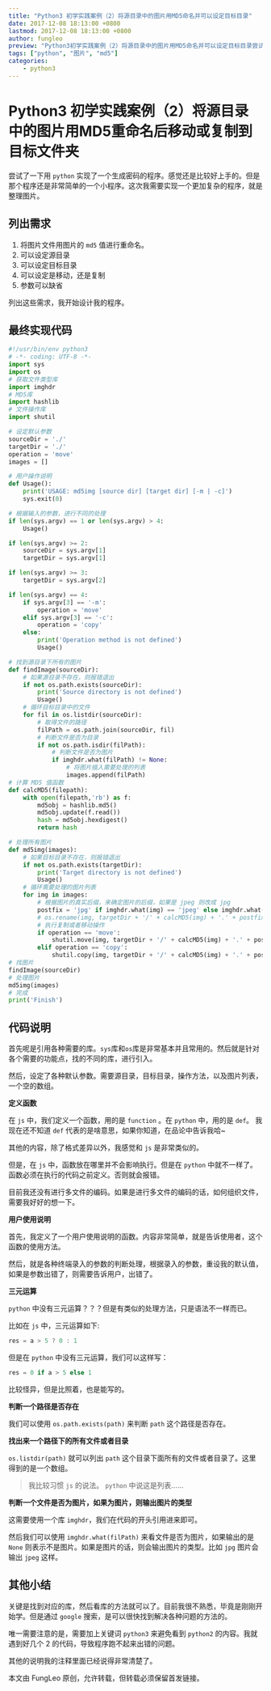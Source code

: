 ```yaml
---
title: "Python3 初学实践案例（2）将源目录中的图片用MD5命名并可以设定目标目录"
date: 2017-12-08 18:13:00 +0800
lastmod: 2017-12-08 18:13:00 +0800
author: fungleo
preview: "Python3初学实践案例（2）将源目录中的图片用MD5命名并可以设定目标目录尝试了一下用python实现了一个生成密码的程序。感觉还是比较好上手的。但是那个程序还是非常简单的一个小程序。这次我需要实现一个更加复杂的程序，就是整理图片。列出需求将图片文件用图片的md5值进行重命名。可以设定源目录可以设定目标目录可以设定是移动，还是复制参数可以缺省列出这些需求，我开始设计我的程序"
tags: ["python", "图片", "md5"]
categories:
    - python3
---
```


# Python3 初学实践案例（2）将源目录中的图片用MD5重命名后移动或复制到目标文件夹

尝试了一下用 `python` 实现了一个生成密码的程序。感觉还是比较好上手的。但是那个程序还是非常简单的一个小程序。这次我需要实现一个更加复杂的程序，就是整理图片。

## 列出需求

1. 将图片文件用图片的 `md5` 值进行重命名。
2. 可以设定源目录
3. 可以设定目标目录
4. 可以设定是移动，还是复制
5. 参数可以缺省

列出这些需求，我开始设计我的程序。

## 最终实现代码

```python
#!/usr/bin/env python3
# -*- coding: UTF-8 -*-
import sys
import os
# 获取文件类型库
import imghdr
# MD5库
import hashlib
# 文件操作库
import shutil

# 设定默认参数
sourceDir = './'
targetDir = './'
operation = 'move'
images = []

# 用户操作说明
def Usage():
    print('USAGE: md5img [source dir] [target dir] [-m | -c]')
    sys.exit(0)

# 根据输入的参数，进行不同的处理
if len(sys.argv) == 1 or len(sys.argv) > 4:
    Usage()

if len(sys.argv) >= 2:
    sourceDir = sys.argv[1]
    targetDir = sys.argv[1]

if len(sys.argv) >= 3:
    targetDir = sys.argv[2]

if len(sys.argv) == 4:
    if sys.argv[3] == '-m':
        operation = 'move'
    elif sys.argv[3] == '-c':
        operation = 'copy'
    else:
        print('Operation method is not defined')
        Usage()

# 找到源目录下所有的图片
def findImage(sourceDir):
    # 如果源目录不存在，则报错退出
    if not os.path.exists(sourceDir):
        print('Source directory is not defined')
        Usage()
    # 循环目标目录中的文件
    for fil in os.listdir(sourceDir):
        # 取得文件的路径
        filPath = os.path.join(sourceDir, fil)
        # 判断文件是否为目录
        if not os.path.isdir(filPath):
            # 判断文件是否为图片
            if imghdr.what(filPath) != None:
                # 将图片插入需要处理的列表
                images.append(filPath)
# 计算 MD5 值函数
def calcMD5(filepath):
    with open(filepath,'rb') as f:
        md5obj = hashlib.md5()
        md5obj.update(f.read())
        hash = md5obj.hexdigest()
        return hash

# 处理所有图片
def md5img(images):
    # 如果目标目录不存在，则报错退出
    if not os.path.exists(targetDir):
        print('Target directory is not defined')
        Usage()
    # 循环需要处理的图片列表
    for img in images:
        # 根据图片的真实后缀，来确定图片的后缀，如果是 jpeg 则改成 jpg
        postfix = 'jpg' if imghdr.what(img) == 'jpeg' else imghdr.what(img)
        # os.rename(img, targetDir + '/' + calcMD5(img) + '.' + postfix)
        # 执行复制或者移动操作
        if operation == 'move':
            shutil.move(img, targetDir + '/' + calcMD5(img) + '.' + postfix)
        elif operation == 'copy':
            shutil.copy(img, targetDir + '/' + calcMD5(img) + '.' + postfix)
# 找图片
findImage(sourceDir)
# 处理图片
md5img(images)
# 完成
print('Finish')
```

## 代码说明

首先呢是引用各种需要的库。`sys`库和`os`库是非常基本并且常用的。然后就是针对各个需要的功能点，找的不同的库，进行引入。

然后，设定了各种默认参数。需要源目录，目标目录，操作方法，以及图片列表，一个空的数组。

**定义函数**

在 `js` 中，我们定义一个函数，用的是 `function` 。在 `python` 中，用的是 `def`。 我现在还不知道 `def` 代表的是啥意思，如果你知道，在品论中告诉我哈~

其他的内容，除了格式差异以外，我感觉和 `js` 是非常类似的。

但是，在 `js` 中，函数放在哪里并不会影响执行。但是在 `python` 中就不一样了。函数必须在执行的代码之前定义。否则就会报错。

目前我还没有进行多文件的编码。如果是进行多文件的编码的话，如何组织文件，需要我好好的想一下。

**用户使用说明**

首先，我定义了一个用户使用说明的函数。内容非常简单，就是告诉使用者，这个函数的使用方法。

然后，就是各种终端录入的参数的判断处理，根据录入的参数，重设我的默认值，如果是参数出错了，则需要告诉用户，出错了。

**三元运算**

`python` 中没有三元运算？？？但是有类似的处理方法，只是语法不一样而已。

比如在 `js` 中，三元运算如下:

```js
res = a > 5 ? 0 : 1
```

但是在 `python` 中没有三元运算，我们可以这样写：

```python
res = 0 if a > 5 else 1
```

比较怪异，但是比照着，也是能写的。

**判断一个路径是否存在**

我们可以使用 `os.path.exists(path)` 来判断 `path` 这个路径是否存在。

**找出来一个路径下的所有文件或者目录**

`os.listdir(path)` 就可以列出 `path` 这个目录下面所有的文件或者目录了。这里得到的是一个数组。

> 我比较习惯 `js` 的说法。 `python` 中说这是列表……

**判断一个文件是否为图片，如果为图片，则输出图片的类型**

这需要使用一个库 `imghdr`，我们在代码的开头引用进来即可。

然后我们可以使用 `imghdr.what(filPath)` 来看文件是否为图片，如果输出的是 `None` 则表示不是图片。如果是图片的话，则会输出图片的类型。比如 `jpg` 图片会输出 `jpeg` 这样。


## 其他小结

关键是找到对应的库，然后看库的方法就可以了。目前我很不熟悉，毕竟是刚刚开始学。但是通过 `google` 搜索，是可以很快找到解决各种问题的方法的。

唯一需要注意的是，需要加上关键词 `python3` 来避免看到 `python2` 的内容。我就遇到好几个 2 的代码，导致程序跑不起来出错的问题。

其他的说明我的注释里面已经说得非常清楚了。

本文由 FungLeo 原创，允许转载，但转载必须保留首发链接。

